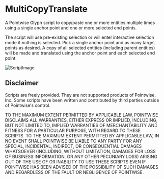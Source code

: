 # MultiCopyTranslate

A Pointwise Glyph script to copy/paste one or more entities multiple times using a single anchor point and one or more selected end points.

The script will use pre-existing selection or will enter interactive selection mode if nothing is selected.
Pick a single anchor point and as many target points as desired. A copy of all selected entities (including parent entities) will be made and translated
using the anchor point and each selected end point.

![ScriptImage](https://raw.github.com/pointwise/MultiCopyTranslate/master/ScriptImage.png)

## Disclaimer
Scripts are freely provided. They are not supported products of
Pointwise, Inc. Some scripts have been written and contributed by third
parties outside of Pointwise's control.

TO THE MAXIMUM EXTENT PERMITTED BY APPLICABLE LAW, POINTWISE DISCLAIMS
ALL WARRANTIES, EITHER EXPRESS OR IMPLIED, INCLUDING, BUT NOT LIMITED
TO, IMPLIED WARRANTIES OF MERCHANTABILITY AND FITNESS FOR A PARTICULAR
PURPOSE, WITH REGARD TO THESE SCRIPTS. TO THE MAXIMUM EXTENT PERMITTED
BY APPLICABLE LAW, IN NO EVENT SHALL POINTWISE BE LIABLE TO ANY PARTY
FOR ANY SPECIAL, INCIDENTAL, INDIRECT, OR CONSEQUENTIAL DAMAGES
WHATSOEVER (INCLUDING, WITHOUT LIMITATION, DAMAGES FOR LOSS OF BUSINESS
INFORMATION, OR ANY OTHER PECUNIARY LOSS) ARISING OUT OF THE USE OF OR
INABILITY TO USE THESE SCRIPTS EVEN IF POINTWISE HAS BEEN ADVISED OF THE
POSSIBILITY OF SUCH DAMAGES AND REGARDLESS OF THE FAULT OR NEGLIGENCE OF
POINTWISE.
	 

